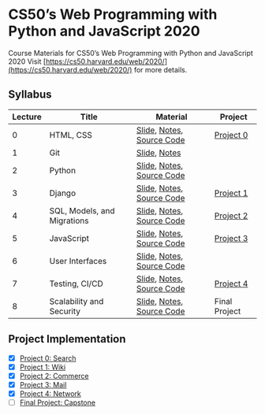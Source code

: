 # CS50’s Web Programming with Python and JavaScript 2020

Course Materials for CS50’s Web Programming with Python and JavaScript 2020
Visit [https://cs50.harvard.edu/web/2020/](https://cs50.harvard.edu/web/2020/) for more details.

## Syllabus

| Lecture | Title                       | Material                                                                                                                                                                                 | Project                         |
|---------|-----------------------------|------------------------------------------------------------------------------------------------------------------------------------------------------------------------------------------|---------------------------------|
| 0       | HTML, CSS                   | [Slide](lecture%20slides/lecture0.pdf), [Notes](notes/Lecture%200%20-%20CS50's%20Web%20Programming%20with%20Python%20and%20JavaScript.htm), [Source Code](lecture%20source%20code/src0/) | [Project 0](projects/search/)   |
| 1       | Git                         | [Slide](lecture%20slides/lecture1.pdf), [Notes](notes/Lecture%201%20-%20CS50's%20Web%20Programming%20with%20Python%20and%20JavaScript.htm)                                               |                                 |
| 2       | Python                      | [Slide](lecture%20slides/lecture2.pdf), [Notes](notes/Lecture%202%20-%20CS50's%20Web%20Programming%20with%20Python%20and%20JavaScript.htm), [Source Code](lecture%20source%20code/src2/) |                                 |
| 3       | Django                      | [Slide](lecture%20slides/lecture3.pdf), [Notes](notes/Lecture%203%20-%20CS50's%20Web%20Programming%20with%20Python%20and%20JavaScript.htm), [Source Code](lecture%20source%20code/src3/) | [Project 1](projects/wiki/)     |
| 4       | SQL, Models, and Migrations | [Slide](lecture%20slides/lecture4.pdf), [Notes](notes/Lecture%204%20-%20CS50's%20Web%20Programming%20with%20Python%20and%20JavaScript.htm), [Source Code](lecture%20source%20code/src4/) | [Project 2](projects/commerce/) |
| 5       | JavaScript                  | [Slide](lecture%20slides/lecture5.pdf), [Notes](notes/Lecture%205%20-%20CS50's%20Web%20Programming%20with%20Python%20and%20JavaScript.htm), [Source Code](lecture%20source%20code/src5/) | [Project 3](projects/mail/)     |
| 6       | User Interfaces             | [Slide](lecture%20slides/lecture6.pdf), [Notes](notes/Lecture%206%20-%20CS50's%20Web%20Programming%20with%20Python%20and%20JavaScript.htm), [Source Code](lecture%20source%20code/src6/) |                                 |
| 7       | Testing, CI/CD              | [Slide](lecture%20slides/lecture7.pdf), [Notes](notes/Lecture%207%20-%20CS50's%20Web%20Programming%20with%20Python%20and%20JavaScript.htm), [Source Code](lecture%20source%20code/src7/) | [Project 4](projects/project4/) |
| 8       | Scalability and Security    | [Slide](lecture%20slides/lecture8.pdf), [Notes](notes/Lecture%208%20-%20CS50's%20Web%20Programming%20with%20Python%20and%20JavaScript.htm), [Source Code](lecture%20source%20code/src8/) | Final Project                   |

## Project Implementation

- [X] [Project 0: Search](https://github.com/DragonKnightMax/CS50W-Search)
- [X] [Project 1: Wiki](https://github.com/DragonKnightMax/CS50W-Wiki)
- [X] [Project 2: Commerce](https://github.com/DragonKnightMax/CS50W-Commerce)
- [X] [Project 3: Mail](https://github.com/DragonKnightMax/CS50W-Mail)
- [X] [Project 4: Network](https://github.com/DragonKnightMax/CS50W-Network)
- [ ] [Final Project: Capstone](#)
